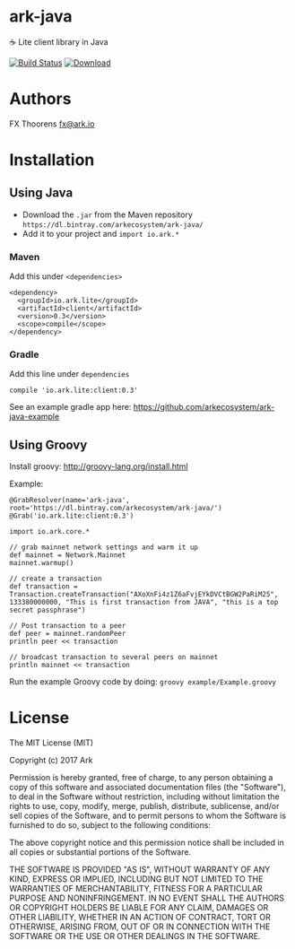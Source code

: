 # ark-java
:coffee: Lite client library in Java

[![Build Status](https://travis-ci.org/ArkEcosystem/ark-java.svg?branch=travis-ci)](https://travis-ci.org/ArkEcosystem/ark-java)
[![Download](https://api.bintray.com/packages/arkecosystem/ark-java/client/images/download.svg)](https://bintray.com/arkecosystem/ark-java/client/_latestVersion)

# Authors
FX Thoorens fx@ark.io


# Installation
## Using Java
- Download the ```.jar``` from the Maven repository `https://dl.bintray.com/arkecosystem/ark-java/`
- Add it to your project and `import io.ark.*`

### Maven
Add this under `<dependencies>`
```
<dependency>
  <groupId>io.ark.lite</groupId>
  <artifactId>client</artifactId>
  <version>0.3</version>
  <scope>compile</scope>
</dependency>
```

### Gradle
Add this line under `dependencies`
```
compile 'io.ark.lite:client:0.3'
```

See an example gradle app here: https://github.com/arkecosystem/ark-java-example

## Using Groovy
Install groovy: http://groovy-lang.org/install.html

Example:
```
@GrabResolver(name='ark-java', root='https://dl.bintray.com/arkecosystem/ark-java/')
@Grab('io.ark.lite:client:0.3')

import io.ark.core.*

// grab mainnet network settings and warm it up
def mainnet = Network.Mainnet
mainnet.warmup()

// create a transaction
def transaction = Transaction.createTransaction("AXoXnFi4z1Z6aFvjEYkDVCtBGW2PaRiM25", 133380000000, "This is first transaction from JAVA", "this is a top secret passphrase")

// Post transaction to a peer
def peer = mainnet.randomPeer
println peer << transaction

// broadcast transaction to several peers on mainnet
println mainnet << transaction
```

Run the example Groovy code by doing:
`groovy example/Example.groovy`

# License

The MIT License (MIT)

Copyright (c) 2017 Ark

Permission is hereby granted, free of charge, to any person obtaining a copy of this software and associated documentation files (the "Software"), to deal in the Software without restriction, including without limitation the rights to use, copy, modify, merge, publish, distribute, sublicense, and/or sell copies of the Software, and to permit persons to whom the Software is furnished to do so, subject to the following conditions:

The above copyright notice and this permission notice shall be included in all copies or substantial portions of the Software.

THE SOFTWARE IS PROVIDED "AS IS", WITHOUT WARRANTY OF ANY KIND, EXPRESS OR IMPLIED, INCLUDING BUT NOT LIMITED TO THE WARRANTIES OF MERCHANTABILITY, FITNESS FOR A PARTICULAR PURPOSE AND NONINFRINGEMENT. IN NO EVENT SHALL THE AUTHORS OR COPYRIGHT HOLDERS BE LIABLE FOR ANY CLAIM, DAMAGES OR OTHER LIABILITY, WHETHER IN AN ACTION OF CONTRACT, TORT OR OTHERWISE, ARISING FROM, OUT OF OR IN CONNECTION WITH THE SOFTWARE OR THE USE OR OTHER DEALINGS IN THE SOFTWARE.
